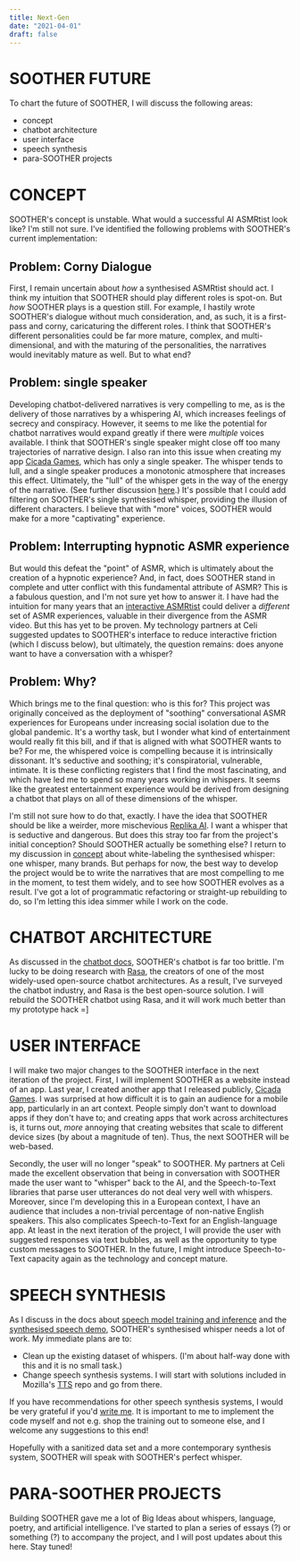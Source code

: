 ```yaml
---
title: Next-Gen
date: "2021-04-01"
draft: false
---
```


# SOOTHER FUTURE

To chart the future of SOOTHER, I will discuss the following areas: 
- concept
- chatbot architecture
- user interface
- speech synthesis
- para-SOOTHER projects

# CONCEPT

SOOTHER's concept is unstable. What would a successful AI ASMRtist look like? I'm still not sure. I've identified the following problems with SOOTHER's current implementation: 

## Problem: Corny Dialogue
 First, I remain uncertain about *how* a synthesised ASMRtist should act. I think my intuition that SOOTHER should play different roles is spot-on. But *how* SOOTHER plays is a question still. For example, I hastily wrote SOOTHER's dialogue without much consideration, and, as such, it is a first-pass and corny, caricaturing the different roles. I think that SOOTHER's different personalities could be far more mature, complex, and multi-dimensional, and with the maturing of the personalities, the narratives would inevitably mature as well. But to what end? 

## Problem: single speaker
Developing chatbot-delivered narratives is very compelling to me, as is the delivery of those narratives by a whispering AI, which increases feelings of secrecy and conspiracy. However, it seems to me like the potential for chatbot narratives would expand greatly if there were *multiple* voices available. I think that SOOTHER's single speaker might close off too many trajectories of narrative design. I also ran into this issue when creating my app [Cicada Games](https://cst.yt/training/projects/cicada-games), which has only a single speaker. The whisper tends to lull, and a single speaker produces a monotonic atmosphere that increases this effect. Ultimately, the "lull" of the whisper gets in the way of the energy of the narrative. (See further discussion [here](https://cst.yt/training/blog/tower-of-babel#2021-in-review).) It's possible that I could add filtering on SOOTHER's single synthesised whisper, providing the illusion of different characters. I believe that with "more" voices, SOOTHER would make for a more "captivating" experience.

## Problem: Interrupting hypnotic ASMR experience
But would this defeat the "point" of ASMR, which is ultimately about the creation of a hypnotic experience? And, in fact, does SOOTHER stand in complete and utter conflict with this fundamental attribute of ASMR? This is a fabulous question, and I'm not sure yet how to answer it. I have had the intuition for many years that an [interactive ASMRtist](/concept) could deliver a *different* set of ASMR experiences, valuable in their divergence from the ASMR video. But this has yet to be proven. My technology partners at Celi suggested updates to SOOTHER's interface to reduce interactive friction (which I discuss below), but ultimately, the question remains: does anyone want to have a conversation with a whisper? 

## Problem: Why? 
Which brings me to the final question: who is this for? This project was originally conceived as the deployment of "soothing" conversational ASMR experiences for Europeans under increasing social isolation due to the global pandemic. It's a worthy task, but I wonder what kind of entertainment would really fit this bill, and if that is aligned with what SOOTHER wants to be? For me, the whispered voice is compelling because it is intrinsically dissonant. It's seductive and soothing; it's conspiratorial, vulnerable, intimate. It is these conflicting registers that I find the most fascinating, and which have led me to spend so many years working in whispers. It seems like the greatest entertainment experience would be derived from designing a chatbot that plays on all of these dimensions of the whisper. 

I'm still not sure how to do that, exactly. I have the idea that SOOTHER should be like a weirder, more mischevious [Replika AI](https://replika.ai/). I want a whisper that is seductive and dangerous. But does this stray too far from the project's initial conception? Should SOOTHER actually be something else? I return to my discussion in [concept](/concept) about white-labeling the synthesised whisper: one whisper, many brands. But perhaps for now, the best way to develop the project would be to write the narratives that are most compelling to me in the moment, to test them widely, and to see how SOOTHER evolves as a result. I've got a lot of programmatic refactoring or straight-up rebuilding to do, so I'm letting this idea simmer while I work on the code. 


# CHATBOT ARCHITECTURE
As discussed in the [chatbot docs](/docs/004-soother-chatbot), SOOTHER's chatbot is far too brittle. I'm lucky to be doing research with [Rasa](https://rasa.com/), the creators of one of the most widely-used open-source chatbot architectures. As a result, I've surveyed the chatbot industry, and Rasa is the best open-source solution. I will rebuild the SOOTHER chatbot using Rasa, and it will work much better than my prototype hack =]

# USER INTERFACE
I will make two major changes to the SOOTHER interface in the next iteration of the project. First, I will implement SOOTHER as a website instead of an app. Last year, I created another app that I released publicly, [Cicada Games](https://cst.yt/training/projects/cicada-games). I was surprised at how difficult it is to gain an audience for a mobile app, particularly in an art context. People simply don't want to download apps if they don't have to; and creating apps that work across architectures is, it turns out, *more* annoying that creating websites that scale to different device sizes (by about a magnitude of ten). Thus, the next SOOTHER will be web-based. 

Secondly, the user will no longer "speak" to SOOTHER. My partners at Celi made the excellent observation that being in conversation with SOOTHER made the user want to "whisper" back to the AI, and the Speech-to-Text libraries that parse user utterances do not deal very well with whispers. Moreover, since I'm developing this in a European context, I have an audience that includes a non-trivial percentage of non-native English speakers. This also complicates Speech-to-Text for an English-language app. At least in the next iteration of the project, I will provide the user with suggested responses via text bubbles, as well as the opportunity to type custom messages to SOOTHER. In the future, I might introduce Speech-to-Text capacity again as the technology and concept mature. 

# SPEECH SYNTHESIS
As I discuss in the docs about [speech model training and inference](/docs/002-training-soother) and the [synthesised speech demo](/voice/002-soother-training-samples), SOOTHER's synthesised whisper needs a lot of work. My immediate plans are to: 
- Clean up the existing dataset of whispers. (I'm about half-way done with this and it is no small task.)
- Change speech synthesis systems. I will start with solutions included in Mozilla's [TTS](https://github.com/mozilla/TTS) repo and go from there.

If you have recommendations for other speech synthesis systems, I would be very grateful if you'd [write me](https://cst.yt). It is important to me to implement the code myself and not e.g. shop the training out to someone else, and I welcome any suggestions to this end!

Hopefully with a sanitized data set and a more contemporary synthesis system, SOOTHER will speak with SOOTHER's perfect whisper. 

# PARA-SOOTHER PROJECTS
Building SOOTHER gave me a lot of Big Ideas about whispers, language, poetry, and artificial intelligence. I've started to plan a series of essays (?) or something (?) to accompany the project, and I will post updates about this here. Stay tuned! 

